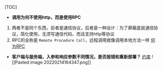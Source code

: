 [TOC]

* **调用为何不使用http，而是使用RPC**
1. 两者不是同个东西，前者是通信协议，后者是一种设计：为了屏蔽底层通信协议，简化使用，无须写通信代码，而且支持http等协议
2. RPC的全称是 `Remote Procedure Call`，远程调用就像调用本地方法一样
[何为RPC](https://github.com/Snailclimb/JavaGuide/blob/main/docs/distributed-system/rpc/dubbo.md#%E4%BD%95%E4%B8%BA-rpc)

* **客户端与服务端，入参和响应参数不同情况，是否报错和重新部署？**
[约束](https://dubbo.apache.org/zh/docs/references/protocols/dubbo/#%E7%BA%A6%E6%9D%9F)
![[Pasted image 20220214164347.png]]